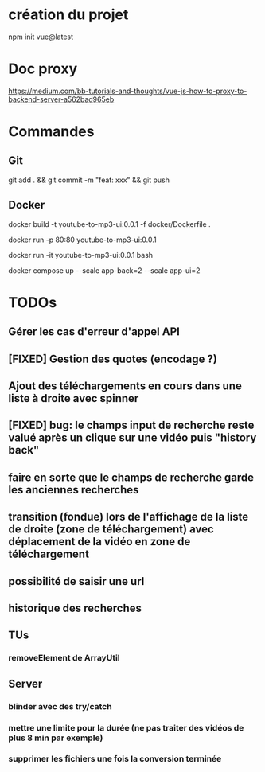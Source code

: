 # création du projet

npm init vue@latest

# Doc proxy

https://medium.com/bb-tutorials-and-thoughts/vue-js-how-to-proxy-to-backend-server-a562bad965eb

# Commandes

## Git

git add . && git commit -m "feat: xxx" && git push

## Docker

docker build -t youtube-to-mp3-ui:0.0.1 -f docker/Dockerfile .

docker run -p 80:80 youtube-to-mp3-ui:0.0.1

docker run -it youtube-to-mp3-ui:0.0.1 bash

docker compose up --scale app-back=2 --scale app-ui=2

# TODOs

## Gérer les cas d'erreur d'appel API

## [FIXED] Gestion des quotes (encodage ?)

## Ajout des téléchargements en cours dans une liste à droite avec spinner

## [FIXED] bug: le champs input de recherche reste valué après un clique sur une vidéo puis "history back"

## faire en sorte que le champs de recherche garde les anciennes recherches

## transition (fondue) lors de l'affichage de la liste de droite (zone de téléchargement) avec déplacement de la vidéo en zone de téléchargement

## possibilité de saisir une url

## historique des recherches

## TUs

### removeElement de ArrayUtil

## Server

### blinder avec des try/catch

### mettre une limite pour la durée (ne pas traiter des vidéos de plus 8 min par exemple)

### supprimer les fichiers une fois la conversion terminée
